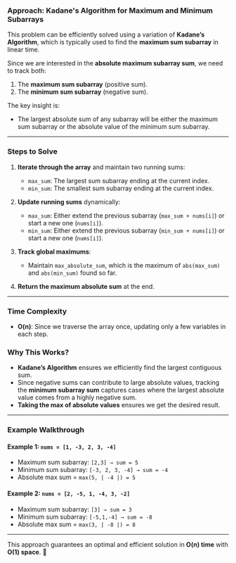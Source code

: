 ### **Approach: Kadane's Algorithm for Maximum and Minimum Subarrays**

This problem can be efficiently solved using a variation of **Kadane’s Algorithm**, which is typically used to find the **maximum sum subarray** in linear time.

Since we are interested in the **absolute maximum subarray sum**, we need to track both:
1. The **maximum sum subarray** (positive sum).
2. The **minimum sum subarray** (negative sum).

The key insight is:
- The largest absolute sum of any subarray will be either the maximum sum subarray or the absolute value of the minimum sum subarray.

---

### **Steps to Solve**
1. **Iterate through the array** and maintain two running sums:
   - `max_sum`: The largest sum subarray ending at the current index.
   - `min_sum`: The smallest sum subarray ending at the current index.

2. **Update running sums** dynamically:
   - `max_sum`: Either extend the previous subarray (`max_sum + nums[i]`) or start a new one (`nums[i]`).
   - `min_sum`: Either extend the previous subarray (`min_sum + nums[i]`) or start a new one (`nums[i]`).

3. **Track global maximums**:
   - Maintain `max_absolute_sum`, which is the maximum of `abs(max_sum)` and `abs(min_sum)` found so far.

4. **Return the maximum absolute sum** at the end.

---

### **Time Complexity**
- **O(n)**: Since we traverse the array once, updating only a few variables in each step.

### **Why This Works?**
- **Kadane’s Algorithm** ensures we efficiently find the largest contiguous sum.
- Since negative sums can contribute to large absolute values, tracking the **minimum subarray sum** captures cases where the largest absolute value comes from a highly negative sum.
- **Taking the max of absolute values** ensures we get the desired result.

---

### **Example Walkthrough**
#### **Example 1: `nums = [1, -3, 2, 3, -4]`**
- Maximum sum subarray: `[2,3] → sum = 5`
- Minimum sum subarray: `[-3, 2, 3, -4] → sum = -4`
- Absolute max sum = `max(5, | -4 |) = 5`

#### **Example 2: `nums = [2, -5, 1, -4, 3, -2]`**
- Maximum sum subarray: `[3] → sum = 3`
- Minimum sum subarray: `[-5,1,-4] → sum = -8`
- Absolute max sum = `max(3, | -8 |) = 8`

---

This approach guarantees an optimal and efficient solution in **O(n) time** with **O(1) space**. 🚀
